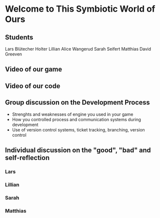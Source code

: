 # Welcome to This Symbiotic World of Ours
## Students
Lars Blütecher Holter
Lillian Alice Wangerud
Sarah Seifert
Matthias David Greeven

## Video of our game
## Video of our code
## Group discussion on the Development Process
 * Strenghts and weaknesses of engine you used in your game
 * How you controlled process and communication systems during development
 * Use of version control systems, ticket tracking, branching, version control
## Individual discussion on the "good", "bad" and self-reflection
### Lars
### Lillian
### Sarah
### Matthias 

